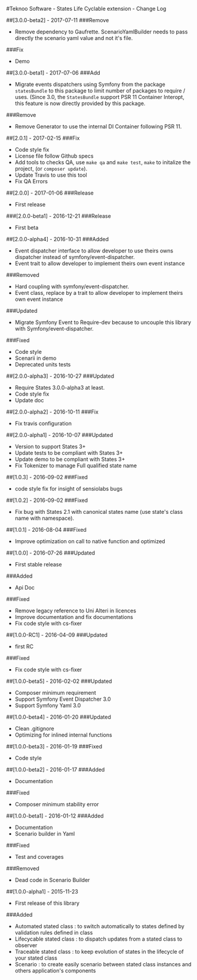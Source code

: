 #Teknoo Software - States Life Cyclable extension - Change Log

##[3.0.0-beta2] - 2017-07-11
###Remove
- Remove dependency to Gaufrette. ScenarioYamlBuilder needs to pass
directly the scenario yaml value and not it's file.

###Fix
- Demo

##[3.0.0-beta1] - 2017-07-06
###Add
- Migrate events dispatchers using Symfony from the package `statesBundle` to this package to
 limit number of packages to require / uses. (Since 3.0, the
 `StatesBundle` support PSR 11 Container Interopt, this feature is now
 directly provided by this package.

###Remove
- Remove Generator to use the internal DI Container following PSR 11.

##[2.0.1] - 2017-02-15
###Fix
- Code style fix
- License file follow Github specs
- Add tools to checks QA, use `make qa` and `make test`, `make` to initalize the project, (or `composer update`).
- Update Travis to use this tool
- Fix QA Errors

##[2.0.0] - 2017-01-06
###Release
- First release

###[2.0.0-beta1] - 2016-12-21
###Release
- First beta

##[2.0.0-alpha4] - 2016-10-31
###Added
- Event dispatcher interface to allow developer to use theirs owns dispatcher
    instead of symfony/event-dispatcher.
- Event trait to allow developer to implement theirs own event instance    

###Removed
- Hard coupling with symfony/event-dispatcher.
- Event class, replace by a trait to allow developer to implement theirs own event instance

###Updated
- Migrate Symfony Event to Require-dev because to uncouple this library with Symfony/event-dispatcher.

###Fixed
- Code style
- Scenarii in demo
- Deprecated units tests

##[2.0.0-alpha3] - 2016-10-27
###Updated
- Require States 3.0.0-alpha3 at least.
- Code style fix
- Update doc

##[2.0.0-alpha2] - 2016-10-11
###Fix
- Fix travis configuration

##[2.0.0-alpha1] - 2016-10-07
###Updated
- Version to support States 3+
- Update tests to be compliant with States 3+
- Update demo to be compliant with States 3+
- Fix Tokenizer to manage Full qualified state name

##[1.0.3] - 2016-09-02
###Fixed
- code style fix for insight of sensiolabs bugs

##[1.0.2] - 2016-09-02
###Fixed
- Fix bug with States 2.1 with canonical states name (use state's class name with namespace).

##[1.0.1] - 2016-08-04
###Fixed
- Improve optimization on call to native function and optimized

##[1.0.0] - 2016-07-26
###Updated
- First stable release

###Added
- Api Doc

###Fixed
- Remove legacy reference to Uni Alteri in licences
- Improve documentation and fix documentations
- Fix code style with cs-fixer

##[1.0.0-RC1] - 2016-04-09
###Updated
- first RC

###Fixed
- Fix code style with cs-fixer

##[1.0.0-beta5] - 2016-02-02
###Updated
- Composer minimum requirement
- Support Symfony Event Dispatcher 3.0
- Support Symfony Yaml 3.0

##[1.0.0-beta4] - 2016-01-20
###Updated
- Clean .gitignore
- Optimizing for inlined internal functions

##[1.0.0-beta3] - 2016-01-19
###Fixed
- Code style

##[1.0.0-beta2] - 2016-01-17
###Added
- Documentation

###Fixed
- Composer minimum stability error

##[1.0.0-beta1] - 2016-01-12
###Added
- Documentation
- Scenario builder in Yaml

###Fixed
- Test and coverages

###Removed
- Dead code in Scenario Builder

##[1.0.0-alpha1] - 2015-11-23
- First release of this library 

###Added
- Automated stated class : to switch automatically to states defined by validation rules defined in class
- Lifecycable stated class : to dispatch updates from a stated class to observer
- Traceable stated class : to keep evolution of states in the lifecycle of your stated class
- Scenario : to create easily scenario between stated class instances and others application's components
